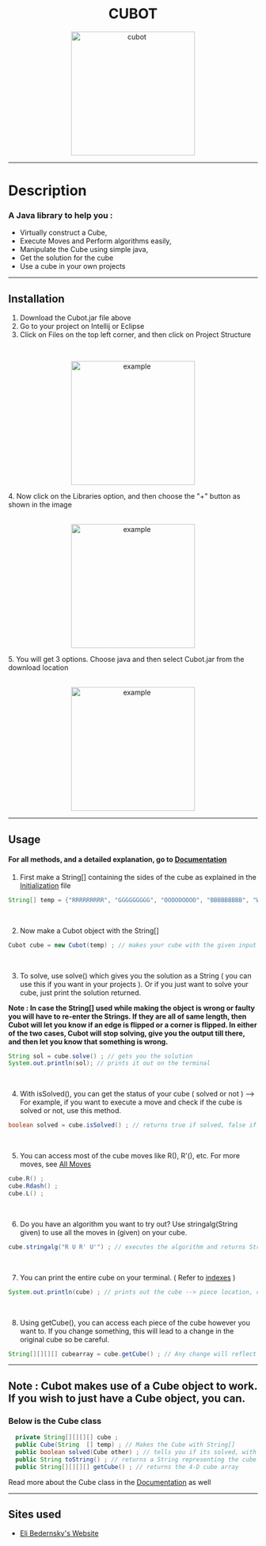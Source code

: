 <h1 align="center">CUBOT</h1>

<p align="center">
  <img width="250" src="https://cdn.discordapp.com/attachments/812010624301269012/846043080104607744/output-onlinepngtools.png" alt="cubot">
</p>


<hr> 


# Description

### A Java library to help you : 
* Virtually construct a Cube, 
* Execute Moves and Perform algorithms easily, 
* Manipulate the Cube using simple java, 
* Get the solution for the cube
* Use a cube in your own projects 

---

## Installation

1. Download the Cubot.jar file above 
2. Go to your project on Intellij or Eclipse 
3. Click on Files on the top left corner, and then click on Project Structure
<br> 
<p align="center">
  <img width="250" src="https://cdn.discordapp.com/attachments/812010624301269012/846011040529645588/unknown.png" alt="example">
</p>
4. Now click on the Libraries option, and then choose the "+" button as shown in the image 
<br> 
<br> 
 <p align="center">
  <img width="250" src="https://cdn.discordapp.com/attachments/812010624301269012/846011272054571038/unknown.png" alt="example">
</p>
5. You will get 3 options. Choose java and then select Cubot.jar from the download location 
<br> 
<br>
 <p align="center">
  <img width="250" src="https://cdn.discordapp.com/attachments/812010624301269012/846011334029344828/unknown.png" alt="example">
</p>

<hr> 

## Usage

#### For all methods, and a detailed explanation, go to [Documentation](https://github.com/AkshathRaghav/cubot/blob/main/documentation.md)
1. First make a String[] containing the sides of the cube as explained in the [Initialization](https://github.com/AkshathRaghav/cubot/blob/main/initialization.md) file

```java
String[] temp = {"RRRRRRRRR", "GGGGGGGGG", "OOOOOOOOO", "BBBBBBBBB", "WWWWWWWWW", "YYYYYYYYY"}; // This represents a solved cube
```
<br> 

2. Now make a Cubot object with the String[] 

```java
Cubot cube = new Cubot(temp) ; // makes your cube with the given input 
```
<br> 

3. To solve, use solve() which gives you the solution as a String ( you can use this if you want in your projects ). Or if you just want to solve your cube, just print the solution returned. <br> 

**Note : In case the String[] used while making the object is wrong or faulty you will have to re-enter the Strings. If they are all of same length, then Cubot will let you know if an edge is flipped or a corner is flipped. In either of the two cases, Cubot will stop solving, give you the output till there, and then let you know that something is wrong.** 


```java
String sol = cube.solve() ; // gets you the solution 
System.out.println(sol); // prints it out on the terminal 
```
<br> 

4. With isSolved(), you can get the status of your cube ( solved or not ) --> For example, if you want to execute a move and check if the cube is solved or not, use this method. 

```java
boolean solved = cube.isSolved() ; // returns true if solved, false if not
```
<br> 

5. You can access most of the cube moves like R(), R'(), etc. For more moves, see [All Moves](https://github.com/AkshathRaghav/cubot/blob/main/initialization.md) 

```java
cube.R() ; 
cube.Rdash() ; 
cube.L() ; 
```
<br> 

6. Do you have an algorithm you want to try out? Use stringalg(String given) to use all the moves in (given) on your cube. 

```java
cube.stringalg("R U R' U'") ; // executes the algorithm and returns String ( if you want ) 
```
<br> 

7. You can print the entire cube on your terminal. ( Refer to [indexes](https://eli.thegreenplace.net/images/2015/row-major-3D.png) ) 

```java
System.out.println(cube) ; // prints out the cube --> piece location, colors and centers 
```
<br> 

8. Using getCube(), you can access each piece of the cube however you want to. If you change something, this will lead to a change in the original cube so be careful.

```java
String[][][][] cubearray = cube.getCube() ; // Any change will reflect on the cube
```
<hr> 
 

## Note :  Cubot makes use of a Cube object to work. If you wish to just have a Cube object, you can. 
### Below is the Cube class 

```java 
  private String[][][][] cube ; 
  public Cube(String  [] temp) ; // Makes the Cube with String[]    
  public boolean solved(Cube other) ; // tells you if its solved, with respect to another cube ( play around with it ;) )
  public String toString() ; // returns a String representing the cube
  public String[][][][] getCube() ; // returns the 4-D cube array
```
Read more about the Cube class in the [Documentation](https://github.com/AkshathRaghav/cubot/blob/main/documentation.md) as well 
<hr> 


## Sites used 
* [Eli Bedernsky's Website](https://eli.thegreenplace.net/2015/memory-layout-of-multi-dimensional-arrays)
